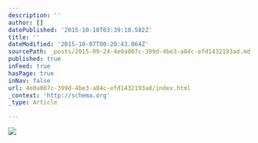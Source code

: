 ```yaml
---
description: ''
author: []
datePublished: '2015-10-10T03:39:10.582Z'
title: ''
dateModified: '2015-10-07T00:20:43.064Z'
sourcePath: _posts/2015-09-24-4e0a007c-399d-4be3-a84c-efd1432193ad.md
published: true
inFeed: true
hasPage: true
inNav: false
url: 4e0a007c-399d-4be3-a84c-efd1432193ad/index.html
_context: 'http://schema.org'
_type: Article

---
```

![](https://the-grid-user-content.s3-us-west-2.amazonaws.com/b6121062-1d1b-425e-89f8-f2482a3d00ac.png)